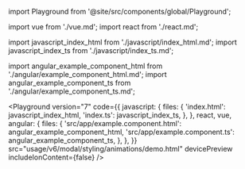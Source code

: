 import Playground from '@site/src/components/global/Playground';

import vue from './vue.md';
import react from './react.md';

import javascript_index_html from './javascript/index_html.md';
import javascript_index_ts from './javascript/index_ts.md';

import angular_example_component_html from './angular/example_component_html.md';
import angular_example_component_ts from './angular/example_component_ts.md';

<Playground
  version="7"
  code={{
    javascript: {
      files: {
        'index.html': javascript_index_html,
        'index.ts': javascript_index_ts,
      },
    },
    react,
    vue,
    angular: {
      files: {
        'src/app/example.component.html': angular_example_component_html,
        'src/app/example.component.ts': angular_example_component_ts,
      },
    },
  }}
  src="usage/v6/modal/styling/animations/demo.html"
  devicePreview
  includeIonContent={false}
/>
